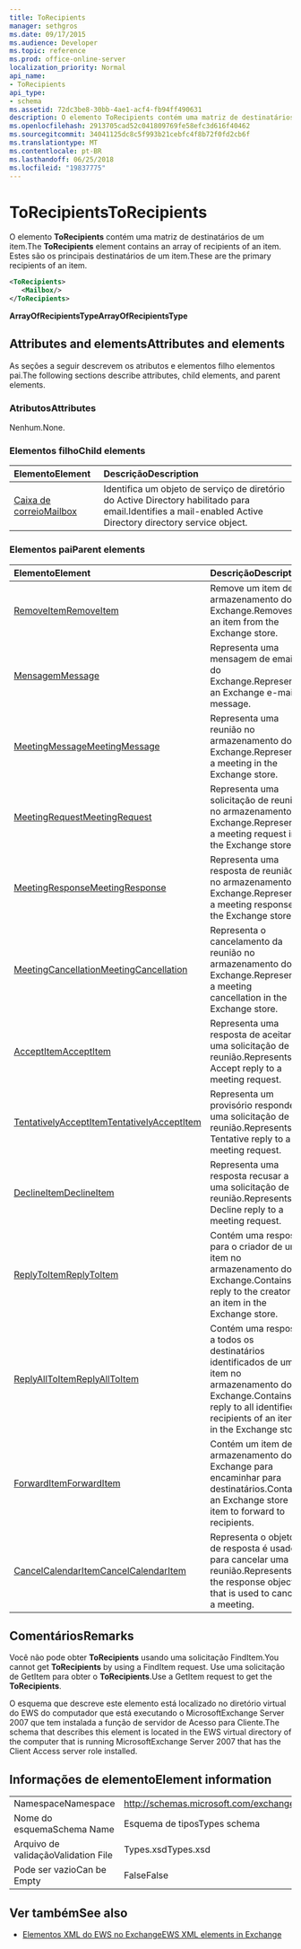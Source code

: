 ```yaml
---
title: ToRecipients
manager: sethgros
ms.date: 09/17/2015
ms.audience: Developer
ms.topic: reference
ms.prod: office-online-server
localization_priority: Normal
api_name:
- ToRecipients
api_type:
- schema
ms.assetid: 72dc3be8-30bb-4ae1-acf4-fb94ff490631
description: O elemento ToRecipients contém uma matriz de destinatários de um item. Estes são os principais destinatários de um item.
ms.openlocfilehash: 2913705cad52c041809769fe58efc3d616f40462
ms.sourcegitcommit: 34041125dc8c5f993b21cebfc4f8b72f0fd2cb6f
ms.translationtype: MT
ms.contentlocale: pt-BR
ms.lasthandoff: 06/25/2018
ms.locfileid: "19837775"
---
```

# <a name="torecipients"></a><span data-ttu-id="63dda-104">ToRecipients</span><span class="sxs-lookup"><span data-stu-id="63dda-104">ToRecipients</span></span>

<span data-ttu-id="63dda-105">O elemento **ToRecipients** contém uma matriz de destinatários de um item.</span><span class="sxs-lookup"><span data-stu-id="63dda-105">The **ToRecipients** element contains an array of recipients of an item.</span></span> <span data-ttu-id="63dda-106">Estes são os principais destinatários de um item.</span><span class="sxs-lookup"><span data-stu-id="63dda-106">These are the primary recipients of an item.</span></span> 
  
```xml
<ToRecipients>
   <Mailbox/>
</ToRecipients>
```

 <span data-ttu-id="63dda-107">**ArrayOfRecipientsType**</span><span class="sxs-lookup"><span data-stu-id="63dda-107">**ArrayOfRecipientsType**</span></span>
## <a name="attributes-and-elements"></a><span data-ttu-id="63dda-108">Attributes and elements</span><span class="sxs-lookup"><span data-stu-id="63dda-108">Attributes and elements</span></span>

<span data-ttu-id="63dda-109">As seções a seguir descrevem os atributos e elementos filho elementos pai.</span><span class="sxs-lookup"><span data-stu-id="63dda-109">The following sections describe attributes, child elements, and parent elements.</span></span>
  
### <a name="attributes"></a><span data-ttu-id="63dda-110">Atributos</span><span class="sxs-lookup"><span data-stu-id="63dda-110">Attributes</span></span>

<span data-ttu-id="63dda-111">Nenhum.</span><span class="sxs-lookup"><span data-stu-id="63dda-111">None.</span></span>
  
### <a name="child-elements"></a><span data-ttu-id="63dda-112">Elementos filho</span><span class="sxs-lookup"><span data-stu-id="63dda-112">Child elements</span></span>

|<span data-ttu-id="63dda-113">**Elemento**</span><span class="sxs-lookup"><span data-stu-id="63dda-113">**Element**</span></span>|<span data-ttu-id="63dda-114">**Descrição**</span><span class="sxs-lookup"><span data-stu-id="63dda-114">**Description**</span></span>|
|:-----|:-----|
|[<span data-ttu-id="63dda-115">Caixa de correio</span><span class="sxs-lookup"><span data-stu-id="63dda-115">Mailbox</span></span>](mailbox.md) <br/> |<span data-ttu-id="63dda-116">Identifica um objeto de serviço de diretório do Active Directory habilitado para email.</span><span class="sxs-lookup"><span data-stu-id="63dda-116">Identifies a mail-enabled Active Directory directory service object.</span></span>  <br/> |
   
### <a name="parent-elements"></a><span data-ttu-id="63dda-117">Elementos pai</span><span class="sxs-lookup"><span data-stu-id="63dda-117">Parent elements</span></span>

|<span data-ttu-id="63dda-118">**Elemento**</span><span class="sxs-lookup"><span data-stu-id="63dda-118">**Element**</span></span>|<span data-ttu-id="63dda-119">**Descrição**</span><span class="sxs-lookup"><span data-stu-id="63dda-119">**Description**</span></span>|
|:-----|:-----|
|[<span data-ttu-id="63dda-120">RemoveItem</span><span class="sxs-lookup"><span data-stu-id="63dda-120">RemoveItem</span></span>](removeitem.md) <br/> |<span data-ttu-id="63dda-121">Remove um item de armazenamento do Exchange.</span><span class="sxs-lookup"><span data-stu-id="63dda-121">Removes an item from the Exchange store.</span></span>  <br/> |
|[<span data-ttu-id="63dda-122">Mensagem</span><span class="sxs-lookup"><span data-stu-id="63dda-122">Message</span></span>](message-ex15websvcsotherref.md) <br/> |<span data-ttu-id="63dda-123">Representa uma mensagem de email do Exchange.</span><span class="sxs-lookup"><span data-stu-id="63dda-123">Represents an Exchange e-mail message.</span></span>  <br/> |
|[<span data-ttu-id="63dda-124">MeetingMessage</span><span class="sxs-lookup"><span data-stu-id="63dda-124">MeetingMessage</span></span>](meetingmessage.md) <br/> |<span data-ttu-id="63dda-125">Representa uma reunião no armazenamento do Exchange.</span><span class="sxs-lookup"><span data-stu-id="63dda-125">Represents a meeting in the Exchange store.</span></span>  <br/> |
|[<span data-ttu-id="63dda-126">MeetingRequest</span><span class="sxs-lookup"><span data-stu-id="63dda-126">MeetingRequest</span></span>](meetingrequest.md) <br/> |<span data-ttu-id="63dda-127">Representa uma solicitação de reunião no armazenamento do Exchange.</span><span class="sxs-lookup"><span data-stu-id="63dda-127">Represents a meeting request in the Exchange store.</span></span>  <br/> |
|[<span data-ttu-id="63dda-128">MeetingResponse</span><span class="sxs-lookup"><span data-stu-id="63dda-128">MeetingResponse</span></span>](meetingresponse.md) <br/> |<span data-ttu-id="63dda-129">Representa uma resposta de reunião no armazenamento do Exchange.</span><span class="sxs-lookup"><span data-stu-id="63dda-129">Represents a meeting response in the Exchange store.</span></span>  <br/> |
|[<span data-ttu-id="63dda-130">MeetingCancellation</span><span class="sxs-lookup"><span data-stu-id="63dda-130">MeetingCancellation</span></span>](meetingcancellation.md) <br/> |<span data-ttu-id="63dda-131">Representa o cancelamento da reunião no armazenamento do Exchange.</span><span class="sxs-lookup"><span data-stu-id="63dda-131">Represents a meeting cancellation in the Exchange store.</span></span>  <br/> |
|[<span data-ttu-id="63dda-132">AcceptItem</span><span class="sxs-lookup"><span data-stu-id="63dda-132">AcceptItem</span></span>](acceptitem.md) <br/> |<span data-ttu-id="63dda-133">Representa uma resposta de aceitar a uma solicitação de reunião.</span><span class="sxs-lookup"><span data-stu-id="63dda-133">Represents an Accept reply to a meeting request.</span></span>  <br/> |
|[<span data-ttu-id="63dda-134">TentativelyAcceptItem</span><span class="sxs-lookup"><span data-stu-id="63dda-134">TentativelyAcceptItem</span></span>](tentativelyacceptitem.md) <br/> |<span data-ttu-id="63dda-135">Representa um provisório responde a uma solicitação de reunião.</span><span class="sxs-lookup"><span data-stu-id="63dda-135">Represents a Tentative reply to a meeting request.</span></span>  <br/> |
|[<span data-ttu-id="63dda-136">DeclineItem</span><span class="sxs-lookup"><span data-stu-id="63dda-136">DeclineItem</span></span>](declineitem.md) <br/> |<span data-ttu-id="63dda-137">Representa uma resposta recusar a uma solicitação de reunião.</span><span class="sxs-lookup"><span data-stu-id="63dda-137">Represents a Decline reply to a meeting request.</span></span>  <br/> |
|[<span data-ttu-id="63dda-138">ReplyToItem</span><span class="sxs-lookup"><span data-stu-id="63dda-138">ReplyToItem</span></span>](replytoitem.md) <br/> |<span data-ttu-id="63dda-139">Contém uma resposta para o criador de um item no armazenamento do Exchange.</span><span class="sxs-lookup"><span data-stu-id="63dda-139">Contains a reply to the creator of an item in the Exchange store.</span></span>  <br/> |
|[<span data-ttu-id="63dda-140">ReplyAllToItem</span><span class="sxs-lookup"><span data-stu-id="63dda-140">ReplyAllToItem</span></span>](replyalltoitem.md) <br/> |<span data-ttu-id="63dda-141">Contém uma resposta a todos os destinatários identificados de um item no armazenamento do Exchange.</span><span class="sxs-lookup"><span data-stu-id="63dda-141">Contains a reply to all identified recipients of an item in the Exchange store.</span></span>  <br/> |
|[<span data-ttu-id="63dda-142">ForwardItem</span><span class="sxs-lookup"><span data-stu-id="63dda-142">ForwardItem</span></span>](forwarditem.md) <br/> |<span data-ttu-id="63dda-143">Contém um item de armazenamento do Exchange para encaminhar para destinatários.</span><span class="sxs-lookup"><span data-stu-id="63dda-143">Contains an Exchange store item to forward to recipients.</span></span>  <br/> |
|[<span data-ttu-id="63dda-144">CancelCalendarItem</span><span class="sxs-lookup"><span data-stu-id="63dda-144">CancelCalendarItem</span></span>](cancelcalendaritem.md) <br/> |<span data-ttu-id="63dda-145">Representa o objeto de resposta é usado para cancelar uma reunião.</span><span class="sxs-lookup"><span data-stu-id="63dda-145">Represents the response object that is used to cancel a meeting.</span></span>  <br/> |
   
## <a name="remarks"></a><span data-ttu-id="63dda-146">Comentários</span><span class="sxs-lookup"><span data-stu-id="63dda-146">Remarks</span></span>

<span data-ttu-id="63dda-147">Você não pode obter **ToRecipients** usando uma solicitação FindItem.</span><span class="sxs-lookup"><span data-stu-id="63dda-147">You cannot get **ToRecipients** by using a FindItem request.</span></span> <span data-ttu-id="63dda-148">Use uma solicitação de GetItem para obter o **ToRecipients**.</span><span class="sxs-lookup"><span data-stu-id="63dda-148">Use a GetItem request to get the **ToRecipients**.</span></span>
  
<span data-ttu-id="63dda-149">O esquema que descreve este elemento está localizado no diretório virtual do EWS do computador que está executando o MicrosoftExchange Server 2007 que tem instalada a função de servidor de Acesso para Cliente.</span><span class="sxs-lookup"><span data-stu-id="63dda-149">The schema that describes this element is located in the EWS virtual directory of the computer that is running MicrosoftExchange Server 2007 that has the Client Access server role installed.</span></span>
  
## <a name="element-information"></a><span data-ttu-id="63dda-150">Informações de elemento</span><span class="sxs-lookup"><span data-stu-id="63dda-150">Element information</span></span>

|||
|:-----|:-----|
|<span data-ttu-id="63dda-151">Namespace</span><span class="sxs-lookup"><span data-stu-id="63dda-151">Namespace</span></span>  <br/> |http://schemas.microsoft.com/exchange/services/2006/types  <br/> |
|<span data-ttu-id="63dda-152">Nome do esquema</span><span class="sxs-lookup"><span data-stu-id="63dda-152">Schema Name</span></span>  <br/> |<span data-ttu-id="63dda-153">Esquema de tipos</span><span class="sxs-lookup"><span data-stu-id="63dda-153">Types schema</span></span>  <br/> |
|<span data-ttu-id="63dda-154">Arquivo de validação</span><span class="sxs-lookup"><span data-stu-id="63dda-154">Validation File</span></span>  <br/> |<span data-ttu-id="63dda-155">Types.xsd</span><span class="sxs-lookup"><span data-stu-id="63dda-155">Types.xsd</span></span>  <br/> |
|<span data-ttu-id="63dda-156">Pode ser vazio</span><span class="sxs-lookup"><span data-stu-id="63dda-156">Can be Empty</span></span>  <br/> |<span data-ttu-id="63dda-157">False</span><span class="sxs-lookup"><span data-stu-id="63dda-157">False</span></span>  <br/> |
   
## <a name="see-also"></a><span data-ttu-id="63dda-158">Ver também</span><span class="sxs-lookup"><span data-stu-id="63dda-158">See also</span></span>



- [<span data-ttu-id="63dda-159">Elementos XML do EWS no Exchange</span><span class="sxs-lookup"><span data-stu-id="63dda-159">EWS XML elements in Exchange</span></span>](ews-xml-elements-in-exchange.md)

